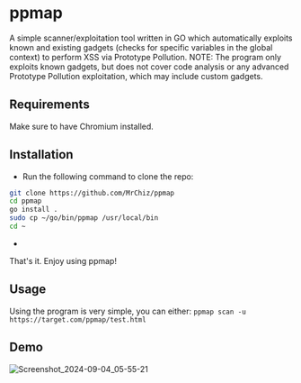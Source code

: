 # ppmap
A simple scanner/exploitation tool written in GO which automatically exploits known and existing gadgets (checks for specific variables in the global context) to perform XSS via Prototype Pollution. NOTE: The program only exploits known gadgets, but does not cover code analysis or any advanced Prototype Pollution exploitation, which may include custom gadgets.

## Requirements
Make sure to have Chromium installed.

## Installation
- Run the following command to clone the repo: 
 ```bash
git clone https://github.com/MrChiz/ppmap
cd ppmap
go install .
sudo cp ~/go/bin/ppmap /usr/local/bin
cd ~
 ```
 - 
That's it. Enjoy using ppmap!

## Usage

Using the program is very simple, you can either:
```ppmap scan -u https://target.com/ppmap/test.html```

## Demo

![Screenshot_2024-09-04_05-55-21](https://github.com/user-attachments/assets/c44c9fab-1549-4352-bc4f-5b4a90fb8251)
